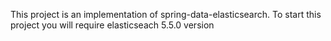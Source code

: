 This project is an implementation of spring-data-elasticsearch.
To start this project you will require elasticseach 5.5.0 version 
